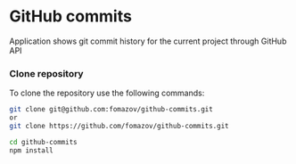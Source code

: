 # GitHub commits

Application shows git commit history for the current project through GitHub API

### Clone repository

To clone the repository use the following commands:

```sh
git clone git@github.com:fomazov/github-commits.git
or
git clone https://github.com/fomazov/github-commits.git

cd github-commits
npm install
```
